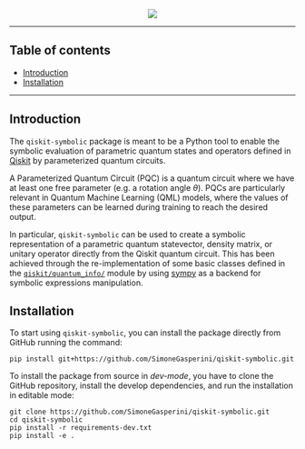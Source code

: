 <p align="center"><img src="https://github.com/SimoneGasperini/qiskit-symbolic/blob/master/logo.png"></p>

***
## Table of contents
- [Introduction](#introduction)
- [Installation](#installation)
***


## Introduction
The `qiskit-symbolic` package is meant to be a Python tool to enable the symbolic evaluation of parametric quantum states and operators defined in [Qiskit](https://github.com/Qiskit/qiskit-terra) by parameterized quantum circuits.

A Parameterized Quantum Circuit (PQC) is a quantum circuit where we have at least one free parameter (e.g. a rotation angle $\theta$). PQCs are particularly relevant in Quantum Machine Learning (QML) models, where the values of these parameters can be learned during training to reach the desired output.

In particular, `qiskit-symbolic` can be used to create a symbolic representation of a parametric quantum statevector, density matrix, or unitary operator directly from the Qiskit quantum circuit. This has been achieved through the re-implementation of some basic classes defined in the [`qiskit/quantum_info/`](https://github.com/Qiskit/qiskit-terra/tree/main/qiskit/quantum_info) module by using [sympy](https://github.com/sympy/sympy) as a backend for symbolic expressions manipulation.


## Installation
To start using `qiskit-symbolic`, you can install the package directly from GitHub running the command:
```
pip install git+https://github.com/SimoneGasperini/qiskit-symbolic.git
```
To install the package from source in *dev-mode*, you have to clone the GitHub repository, install the develop dependencies, and run the installation in editable mode:
```
git clone https://github.com/SimoneGasperini/qiskit-symbolic.git
cd qiskit-symbolic
pip install -r requirements-dev.txt
pip install -e .
```